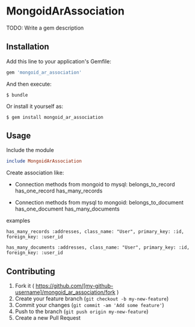 # MongoidArAssociation

TODO: Write a gem description

## Installation

Add this line to your application's Gemfile:

```ruby
gem 'mongoid_ar_association'
```

And then execute:

    $ bundle

Or install it yourself as:

    $ gem install mongoid_ar_association

## Usage

Include the module

```ruby
include MongoidArAssociation
```

Create association like:
* Connection methods from mongoid to mysql:
    belongs_to_record
    has_one_record
    has_many_records

* Connection methods from mysql to mongoid:
    belongs_to_document
    has_one_document
    has_many_documents

examples
```
has_many_records :addresses, class_name: "User", primary_key: :id, foreign_key: :user_id
```

```
has_many_documents :addresses, class_name: "User", primary_key: :id, foreign_key: :user_id
```

## Contributing

1. Fork it ( https://github.com/[my-github-username]/mongoid_ar_association/fork )
2. Create your feature branch (`git checkout -b my-new-feature`)
3. Commit your changes (`git commit -am 'Add some feature'`)
4. Push to the branch (`git push origin my-new-feature`)
5. Create a new Pull Request
